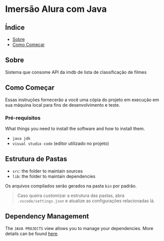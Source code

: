 # Imersão Alura com Java

## Índice

- [Sobre](#about)
- [Como Começar](#getting_started)

## Sobre <a name = "about"></a>

Sistema que consome API da imdb de lista de classificação de filmes

## Como Começar <a name = "getting_started"></a>

Essas instruções fornecerão a você uma cópia do projeto em execução em sua máquina local para fins de desenvolvimento e teste.

### Pré-requisitos <a name= "pre_requisitos"></a>

What things you need to install the software and how to install them.

- `java jdk`
- `visual studio code` (editor utilizado no projeto)

## Estrutura de Pastas <a name= "estrutura_de_pastas"></a>

- `src`: the folder to maintain sources
- `lib`: the folder to maintain dependencies

Os arquivos compilados serão gerados na pasta `bin` por padrão.

> Caso queira customizar a estrutura das pastas, abra `.vscode/settings.json` e atualize as configurações relacionadas lá.

## Dependency Management

The `JAVA PROJECTS` view allows you to manage your dependencies. More details can be found [here](https://github.com/microsoft/vscode-java-dependency#manage-dependencies).
